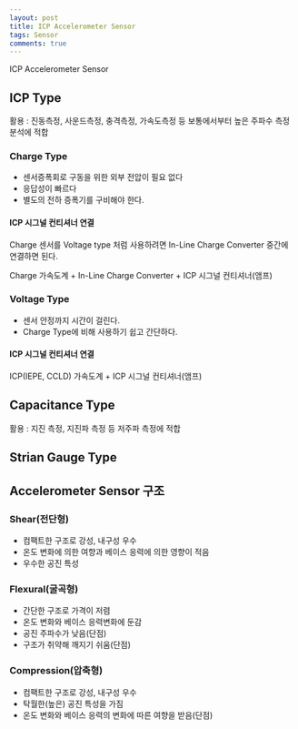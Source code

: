 ```yaml
---
layout: post
title: ICP Accelerometer Sensor
tags: Sensor
comments: true
---
```


ICP Accelerometer Sensor

## ICP Type
활용 : 진동측정, 사운드측정, 충격측정, 가속도측정 등 보통에서부터 높은 주파수 측정 분석에 적합



### Charge Type

- 센서증폭회로 구동을 위한 외부 전압이 필요 없다
- 응답성이 빠르다
- 별도의 전하 증폭기를 구비해야 한다.



#### ICP 시그널 컨티셔너 연결
Charge 센서를 Voltage type 처럼 사용하려면 In-Line Charge Converter 중간에 연결하면 된다.

Charge 가속도계 + In-Line Charge Converter + ICP 시그널 컨티셔너(앰프)



### Voltage Type

- 센서 안정까지 시간이 걸린다.
- Charge Type에 비해 사용하기 쉽고 간단하다.



#### ICP 시그널 컨티셔너 연결
ICP(IEPE, CCLD) 가속도계 + ICP 시그널 컨티셔너(앰프)




## Capacitance Type
활용 : 지진 측정, 지진파 측정 등 저주파 측정에 적합






## Strian Gauge Type






## Accelerometer Sensor 구조

### Shear(전단형)
- 컴팩트한 구조로 강성, 내구성 우수
- 온도 변화에 의한 여향과 베이스 응력에 의한 영향이 적음
- 우수한 공진 특성



### Flexural(굴곡형)

- 간단한 구조로 가격이 저렴
- 온도 변화와 베이스 응력변화에 둔감
- 공진 주파수가 낮음(단점)
- 구조가 취약해 깨지기 쉬움(단점)



### Compression(압축형)

- 컴팩트한 구조로 강성, 내구성 우수
- 탁월한(높은) 공진 특성을 가짐
- 온도 변화와 베이스 응력의 변화에 따른 여향을 받음(단점)





